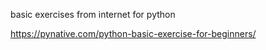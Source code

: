 basic exercises from internet for python


https://pynative.com/python-basic-exercise-for-beginners/
